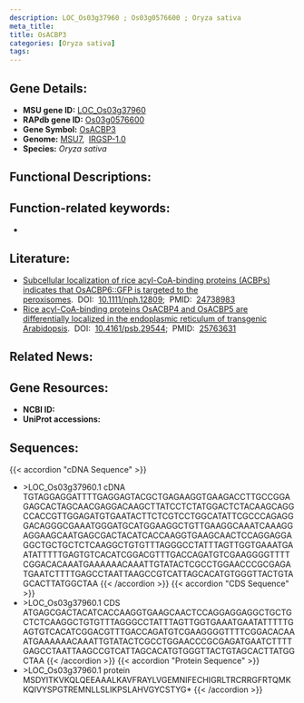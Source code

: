```yaml
---
description: LOC_Os03g37960 ; Os03g0576600 ; Oryza sativa
meta_title:
title: OsACBP3
categories: [Oryza sativa]
tags: 
---
```


## Gene Details:
- **MSU gene ID:** [LOC_Os03g37960](http://rice.uga.edu/cgi-bin/ORF_infopage.cgi?orf=LOC_Os03g37960)  
- **RAPdb gene ID:** [Os03g0576600](https://rapdb.dna.affrc.go.jp/locus/?name=Os03g0576600)  
- **Gene Symbol:** <u>OsACBP3</u>
- **Genome:**  [MSU7](http://rice.uga.edu/),&nbsp;&nbsp;[IRGSP-1.0](https://rapdb.dna.affrc.go.jp/download/irgsp1.html)
- **Species:** *Oryza sativa*

## Functional Descriptions:

## Function-related keywords:
   - [](/tags//)

## Literature:
   - [Subcellular localization of rice acyl-CoA-binding proteins (ACBPs) indicates that OsACBP6::GFP is targeted to the peroxisomes](https://www.doi.org/10.1111/nph.12809).&nbsp;&nbsp;DOI:&nbsp;&nbsp;[10.1111/nph.12809](https://www.doi.org/10.1111/nph.12809);&nbsp;&nbsp;PMID:&nbsp;&nbsp;[24738983](https://pubmed.ncbi.nlm.nih.gov/24738983/)
   - [Rice acyl-CoA-binding proteins OsACBP4 and OsACBP5 are differentially localized in the endoplasmic reticulum of transgenic Arabidopsis](https://www.doi.org/10.4161/psb.29544).&nbsp;&nbsp;DOI:&nbsp;&nbsp;[10.4161/psb.29544](https://www.doi.org/10.4161/psb.29544);&nbsp;&nbsp;PMID:&nbsp;&nbsp;[25763631](https://pubmed.ncbi.nlm.nih.gov/25763631/)

## Related News:

## Gene Resources:
- **NCBI ID:**  []()
- **UniProt accessions:** [](https://www.uniprot.org/uniprotkb//entry)

## Sequences:
{{< accordion "cDNA Sequence" >}}
- \>LOC_Os03g37960.1 cDNA
TGTAGGAGGATTTTGAGGAGTACGCTGAGAAGGTGAAGACCTTGCCGGAGAGCACTAGCAACGAGGACAAGCTTATCCTCTATGGACTCTACAAGCAGGCCACCGTTGGAGATGTGAATACTTCTCGTCCTGGCATATTCGCCCAGAGGGACAGGGCGAAATGGGATGCATGGAAGGCTGTTGAAGGCAAATCAAAGGAGGAAGCAATGAGCGACTACATCACCAAGGTGAAGCAACTCCAGGAGGAGGCTGCTGCTCTCAAGGCTGTGTTTAGGGCCTATTTAGTTGGTGAAATGAATATTTTTGAGTGTCACATCGGACGTTTGACCAGATGTCGAAGGGGTTTTCGGACACAAATGAAAAAACAAATTGTATACTCGCCTGGAACCCGCGAGATGAATCTTTTGAGCCTAATTAAGCCGTCATTAGCACATGTGGGTTACTGTAGCACTTATGGCTAA
{{< /accordion >}}
{{< accordion "CDS Sequence" >}}
- \>LOC_Os03g37960.1 CDS
ATGAGCGACTACATCACCAAGGTGAAGCAACTCCAGGAGGAGGCTGCTGCTCTCAAGGCTGTGTTTAGGGCCTATTTAGTTGGTGAAATGAATATTTTTGAGTGTCACATCGGACGTTTGACCAGATGTCGAAGGGGTTTTCGGACACAAATGAAAAAACAAATTGTATACTCGCCTGGAACCCGCGAGATGAATCTTTTGAGCCTAATTAAGCCGTCATTAGCACATGTGGGTTACTGTAGCACTTATGGCTAA
{{< /accordion >}}
{{< accordion "Protein Sequence" >}}
- \>LOC_Os03g37960.1 protein
MSDYITKVKQLQEEAAALKAVFRAYLVGEMNIFECHIGRLTRCRRGFRTQMKKQIVYSPGTREMNLLSLIKPSLAHVGYCSTYG*
{{< /accordion >}}
